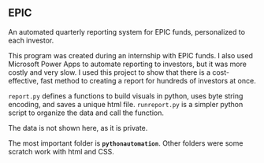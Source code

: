 ## EPIC
An automated quarterly reporting system for EPIC funds, personalized to each investor. 

This program was created during an internship with EPIC funds. I also used Microsoft Power Apps to automate reporting to investors, but it was more costly and very slow. 
I used this project to show that there is a cost-effective, fast method to creating a report for hundreds of investors at once. 

`report.py` defines a functions to build visuals in python, uses byte string encoding, and saves a unique html file. `runreport.py` is a simpler python script to organize the data and call the function. 

The data is not shown here, as it is private. 

The most important folder is **`pythonautomation`**. Other folders were some scratch work with html and CSS. 
